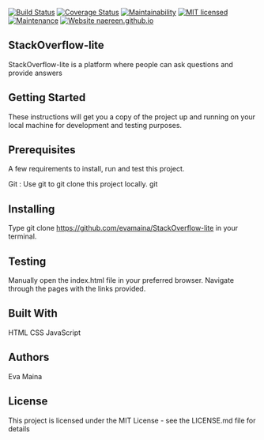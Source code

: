 [![Build Status](https://travis-ci.org/evamaina/StackOverflow-lite.svg?branch=master)](https://travis-ci.org/evamaina/StackOverflow-lite)
[![Coverage Status](https://coveralls.io/repos/github/evamaina/StackOverflow-lite/badge.svg?branch=Develop)](https://coveralls.io/github/evamaina/StackOverflow-lite?branch=Develop)
[![Maintainability](https://api.codeclimate.com/v1/badges/a99a88d28ad37a79dbf6/maintainability)](https://codeclimate.com/github/codeclimate/codeclimate/maintainability)
[![MIT licensed](https://img.shields.io/badge/license-MIT-blue.svg)](https://raw.githubusercontent.com/hyperium/hyper/master/LICENSE)
[![Maintenance](https://img.shields.io/badge/Maintained%3F-yes-green.svg)](https://GitHub.com/Naereen/StrapDown.js/graphs/commit-activity)
[![Website naereen.github.io](https://img.shields.io/website-up-down-green-red/https/naereen.github.io.svg)](https://naereen.github.io/)
## StackOverflow-lite
StackOverflow-lite is a platform where people can ask questions and provide answers

## Getting Started
These instructions will get you a copy of the project up and running on your local machine for development and testing purposes.

## Prerequisites
A few requirements to install, run and test this project.

Git : Use git to git clone this project locally. git

## Installing
Type git clone https://github.com/evamaina/StackOverflow-lite in your terminal.

## Testing
Manually open the index.html file in your preferred browser. Navigate through the pages with the links provided.

## Built With
HTML
CSS
JavaScript

## Authors
Eva Maina

## License
This project is licensed under the MIT License - see the LICENSE.md file for details

